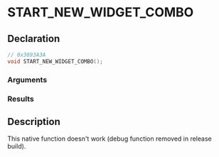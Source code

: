 # START_NEW_WIDGET_COMBO

## Declaration
```cpp
// 0x3893A3A
void START_NEW_WIDGET_COMBO();
```

### Arguments

### Results

## Description
This native function doesn't work (debug function removed in release build).